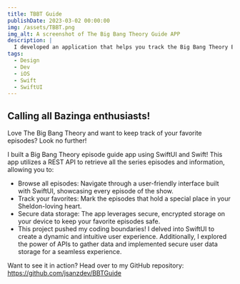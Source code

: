 ```yaml
---
title: TBBT Guide
publishDate: 2023-03-02 00:00:00
img: /assets/TBBT.png
img_alt: A screenshot of The Big Bang Theory Guide APP
description: |
  I developed an application that helps you track the Big Bang Theory Episodes.
tags:
  - Design
  - Dev
  - iOS
  - Swift
  - SwiftUI
---
```


## Calling all Bazinga enthusiasts!

Love The Big Bang Theory and want to keep track of your favorite episodes? Look no further!

I built a Big Bang Theory episode guide app using SwiftUI and Swift! This app utilizes a REST API to retrieve all the series episodes and information, allowing you to:

- Browse all episodes: Navigate through a user-friendly interface built with SwiftUI, showcasing every episode of the show.
- Track your favorites: Mark the episodes that hold a special place in your Sheldon-loving heart.
- Secure data storage: The app leverages secure, encrypted storage on your device to keep your favorite episodes safe.
- This project pushed my coding boundaries! I delved into SwiftUI to create a dynamic and intuitive user experience. Additionally, I explored the power of APIs to gather data and implemented secure user data storage for a seamless experience.

Want to see it in action? Head over to my GitHub repository: https://github.com/jsanzdev/BBTGuide
